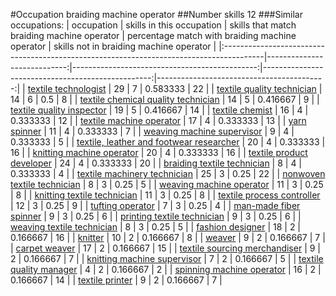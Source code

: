 #Occupation braiding machine operator
##Number skills 12
###Similar occupations:
| occupation                                                                              |   skills in this occupation |   skills that match braiding machine operator |   percentage match with braiding machine operator |   skills not in braiding machine operator |
|:----------------------------------------------------------------------------------------|----------------------------:|----------------------------------------------:|--------------------------------------------------:|------------------------------------------:|
| [textile technologist](textile_technologist.md)                                         |                          29 |                                             7 |                                          0.583333 |                                        22 |
| [textile quality technician](textile_quality_technician.md)                             |                          14 |                                             6 |                                          0.5      |                                         8 |
| [textile chemical quality technician](textile_chemical_quality_technician.md)           |                          14 |                                             5 |                                          0.416667 |                                         9 |
| [textile quality inspector](textile_quality_inspector.md)                               |                          19 |                                             5 |                                          0.416667 |                                        14 |
| [textile chemist](textile_chemist.md)                                                   |                          16 |                                             4 |                                          0.333333 |                                        12 |
| [textile machine operator](textile_machine_operator.md)                                 |                          17 |                                             4 |                                          0.333333 |                                        13 |
| [yarn spinner](yarn_spinner.md)                                                         |                          11 |                                             4 |                                          0.333333 |                                         7 |
| [weaving machine supervisor](weaving_machine_supervisor.md)                             |                           9 |                                             4 |                                          0.333333 |                                         5 |
| [textile, leather and footwear researcher](textile,_leather_and_footwear_researcher.md) |                          20 |                                             4 |                                          0.333333 |                                        16 |
| [knitting machine operator](knitting_machine_operator.md)                               |                          20 |                                             4 |                                          0.333333 |                                        16 |
| [textile product developer](textile_product_developer.md)                               |                          24 |                                             4 |                                          0.333333 |                                        20 |
| [braiding textile technician](braiding_textile_technician.md)                           |                           8 |                                             4 |                                          0.333333 |                                         4 |
| [textile machinery technician](textile_machinery_technician.md)                         |                          25 |                                             3 |                                          0.25     |                                        22 |
| [nonwoven  textile technician](nonwoven__textile_technician.md)                         |                           8 |                                             3 |                                          0.25     |                                         5 |
| [weaving machine operator](weaving_machine_operator.md)                                 |                          11 |                                             3 |                                          0.25     |                                         8 |
| [knitting textile technician](knitting_textile_technician.md)                           |                          11 |                                             3 |                                          0.25     |                                         8 |
| [textile process controller](textile_process_controller.md)                             |                          12 |                                             3 |                                          0.25     |                                         9 |
| [tufting operator](tufting_operator.md)                                                 |                           7 |                                             3 |                                          0.25     |                                         4 |
| [man-made fiber spinner](man-made_fiber_spinner.md)                                     |                           9 |                                             3 |                                          0.25     |                                         6 |
| [printing textile technician](printing_textile_technician.md)                           |                           9 |                                             3 |                                          0.25     |                                         6 |
| [weaving textile technician](weaving_textile_technician.md)                             |                           8 |                                             3 |                                          0.25     |                                         5 |
| [fashion designer](fashion_designer.md)                                                 |                          18 |                                             2 |                                          0.166667 |                                        16 |
| [knitter](knitter.md)                                                                   |                          10 |                                             2 |                                          0.166667 |                                         8 |
| [weaver](weaver.md)                                                                     |                           9 |                                             2 |                                          0.166667 |                                         7 |
| [carpet weaver](carpet_weaver.md)                                                       |                          17 |                                             2 |                                          0.166667 |                                        15 |
| [textile sourcing merchandiser](textile_sourcing_merchandiser.md)                       |                           9 |                                             2 |                                          0.166667 |                                         7 |
| [knitting machine supervisor](knitting_machine_supervisor.md)                           |                           7 |                                             2 |                                          0.166667 |                                         5 |
| [textile quality manager](textile_quality_manager.md)                                   |                           4 |                                             2 |                                          0.166667 |                                         2 |
| [spinning machine operator](spinning_machine_operator.md)                               |                          16 |                                             2 |                                          0.166667 |                                        14 |
| [textile printer](textile_printer.md)                                                   |                           9 |                                             2 |                                          0.166667 |                                         7 |
